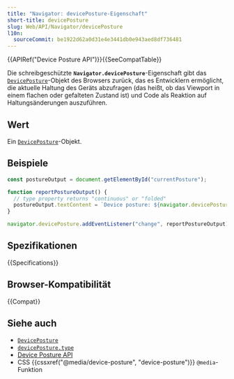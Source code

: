 ```yaml
---
title: "Navigator: devicePosture-Eigenschaft"
short-title: devicePosture
slug: Web/API/Navigator/devicePosture
l10n:
  sourceCommit: be1922d62a0d31e4e3441db0e943aed8df736481
---
```


{{APIRef("Device Posture API")}}{{SeeCompatTable}}

Die schreibgeschützte **`Navigator.devicePosture`**-Eigenschaft gibt das [`DevicePosture`](/de/docs/Web/API/DevicePosture)-Objekt des Browsers zurück, das es Entwicklern ermöglicht, die aktuelle Haltung des Geräts abzufragen (das heißt, ob das Viewport in einem flachen oder gefalteten Zustand ist) und Code als Reaktion auf Haltungsänderungen auszuführen.

## Wert

Ein [`DevicePosture`](/de/docs/Web/API/DevicePosture)-Objekt.

## Beispiele

```js
const postureOutput = document.getElementById("currentPosture");

function reportPostureOutput() {
  // type property returns "continuous" or "folded"
  postureOutput.textContent = `Device posture: ${navigator.devicePosture.type}`;
}

navigator.devicePosture.addEventListener("change", reportPostureOutput);
```

## Spezifikationen

{{Specifications}}

## Browser-Kompatibilität

{{Compat}}

## Siehe auch

- [`DevicePosture`](/de/docs/Web/API/DevicePosture)
- [`devicePosture.type`](/de/docs/Web/API/DevicePosture/type)
- [Device Posture API](/de/docs/Web/API/Device_Posture_API)
- CSS {{cssxref("@media/device-posture", "device-posture")}} `@media`-Funktion
